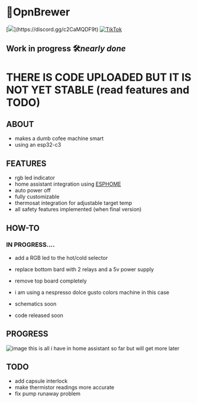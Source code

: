 # 🍵OpnBrewer
[![](https://dcbadge.limes.pink/api/server/(https://discord.gg/c2CaMQDF9t))](https://discord.gg/c2CaMQDF9t)
[![TikTok](https://img.shields.io/badge/TikTok-000000?style=for-the-badge&logo=tiktok&logoColor=white)](https://www.tiktok.com/@muffin_tech_)

## Work in progress 🛠️*nearly done*
# THERE IS CODE UPLOADED BUT IT IS NOT YET STABLE (read features and TODO)
## ABOUT
- makes a dumb cofee machine smart
- using an esp32-c3
## FEATURES
- rgb led indicator
- home assistant integration using [ESPHOME](https://esphome.io 'esphome main page')
- auto power off
- fully customizable
- thermosat integration for adjustable target temp
- all safety features implemented (when final version)
## HOW-TO
### IN PROGRESS....
- add a RGB led to the hot/cold selector
- replace bottom bard with 2 relays and a 5v power supply
- remove top board completely








- i am using a nespresso dolce gusto colors machine in this case
- schematics soon
- code released soon


## PROGRESS
![image](https://github.com/user-attachments/assets/cc2f2316-b727-406b-ab69-aae0692c9fc1)
this is all i have in home assistant so far but will get more later


## TODO 
- add capsule interlock
- make thermistor readings more accurate
- fix pump runaway problem
